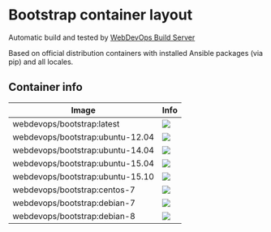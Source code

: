 # Bootstrap container layout

Automatic build and tested by [WebDevOps Build Server](https://build.webdevops.io/)

Based on official distribution containers with installed Ansible packages (via pip) and all locales.

## Container info

Image                               | Info                                                                       
----------------------------------- | ----------------------------------------------------------------------------------
webdevops/bootstrap:latest          | [![](https://badge.imagelayers.io/webdevops/bootstrap:latest.svg)](https://imagelayers.io/?images=webdevops/bootstrap:latest 'Get your own badge on imagelayers.io')
webdevops/bootstrap:ubuntu-12.04    | [![](https://badge.imagelayers.io/webdevops/bootstrap:ubuntu-12.04.svg)](https://imagelayers.io/?images=webdevops/bootstrap:ubuntu-12.04 'Get your own badge on imagelayers.io')
webdevops/bootstrap:ubuntu-14.04    | [![](https://badge.imagelayers.io/webdevops/bootstrap:ubuntu-14.04.svg)](https://imagelayers.io/?images=webdevops/bootstrap:ubuntu-14.04 'Get your own badge on imagelayers.io')
webdevops/bootstrap:ubuntu-15.04    | [![](https://badge.imagelayers.io/webdevops/bootstrap:ubuntu-15.04.svg)](https://imagelayers.io/?images=webdevops/bootstrap:ubuntu-15.04 'Get your own badge on imagelayers.io')
webdevops/bootstrap:ubuntu-15.10    | [![](https://badge.imagelayers.io/webdevops/bootstrap:ubuntu-15.10.svg)](https://imagelayers.io/?images=webdevops/bootstrap:ubuntu-15.14 'Get your own badge on imagelayers.io')
webdevops/bootstrap:centos-7        | [![](https://badge.imagelayers.io/webdevops/bootstrap:centos-7.svg)](https://imagelayers.io/?images=webdevops/bootstrap:centos-7 'Get your own badge on imagelayers.io')
webdevops/bootstrap:debian-7        | [![](https://badge.imagelayers.io/webdevops/bootstrap:debian-7.svg)](https://imagelayers.io/?images=webdevops/bootstrap:debian-7 'Get your own badge on imagelayers.io')
webdevops/bootstrap:debian-8        | [![](https://badge.imagelayers.io/webdevops/bootstrap:debian-8.svg)](https://imagelayers.io/?images=webdevops/bootstrap:debian-8 'Get your own badge on imagelayers.io')
